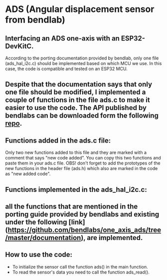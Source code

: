 # ADS (Angular displacement sensor from bendlab)
Interfacing an ADS one-axis with an ESP32-DevKitC.
---
According to the porting documentation provided by bendlab, only one file (ads_hal_i2c.c) should be implemented based on which MCU we use.
In this case, the code is compatible and tested on an ESP32 MCU.

Despite that the documentation says that only one file should be modified, I implemented a couple of functions in the file ads.c to make it easier to use the code.
The API published by bendlabs can be downloaded form the following [repo](https://github.com/bendlabs/one_axis_ads/tree/master/portable/).
---
## Functions added in the ads.c file:
Only two new functions added to this file and they are marked with a comment that says "new code added". You can copy this two functions and paste them in your ads.c file. OBS! don't forget to add the prototypes of the new functions in the header file (ads.h) which also are marked in the code as "new added code".
## Functions implemented in the ads_hal_i2c.c:
all the functions that are mentioned in the porting guide provided by bendlabs and existing under the following [link] (https://github.com/bendlabs/one_axis_ads/tree/master/documentation), are implemented.
---
## How to use the code:
* To initialize the sensor call the function ads() in the main function.
* To read the sensor's data you need to call the function ads_read().
